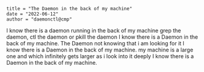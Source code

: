 ```
title = "The Daemon in the back of my machine"
date = "2022-06-12"
author = "daemonctl@cmp"
```

I know there is a daemon running in the back of my machine 
grep the daemon, ctl the daemon or pkill the daemon
I know there is a Daemon in the back of my machine. 
The Daemon not knowing that i am looking for it
I know there is a Daemon in the back of my machine.
my machine is a large one and which infinitely gets larger as i look into it deeply
I know there is a Daemon in the back of my machine.